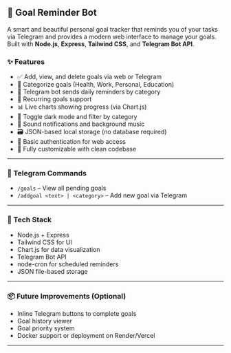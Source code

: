 

## 📌 Goal Reminder Bot

A smart and beautiful personal goal tracker that reminds you of your tasks via Telegram and provides a modern web interface to manage your goals. Built with **Node.js**, **Express**, **Tailwind CSS**, and **Telegram Bot API**.

### ✨ Features

* ✅ Add, view, and delete goals via web or Telegram
* 📂 Categorize goals (Health, Work, Personal, Education)
* 📱 Telegram bot sends daily reminders by category
* 🔁 Recurring goals support
* 📊 Live charts showing progress (via Chart.js)
* 🎯 Toggle dark mode and filter by category
* 🔔 Sound notifications and background music
* 🗃️ JSON-based local storage (no database required)
* 🔐 Basic authentication for web access
* 🔧 Fully customizable with clean codebase

---

### 🤖 Telegram Commands

* `/goals` – View all pending goals
* `/addgoal <text> | <category>` – Add new goal via Telegram

---

### 🚀 Tech Stack

* Node.js + Express
* Tailwind CSS for UI
* Chart.js for data visualization
* Telegram Bot API
* node-cron for scheduled reminders
* JSON file-based storage

---

### 📦 Future Improvements (Optional)

* Inline Telegram buttons to complete goals
* Goal history viewer
* Goal priority system
* Docker support or deployment on Render/Vercel

---
